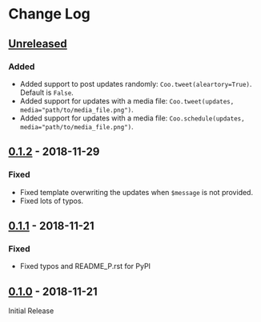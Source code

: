 # Change Log

## [Unreleased]

### Added

- Added support to post updates randomly: `Coo.tweet(aleartory=True)`. Default is `False`.
- Added support for updates with a media file: `Coo.tweet(updates, media="path/to/media_file.png")`.
- Added support for updates with a media file: `Coo.schedule(updates, media="path/to/media_file.png")`.

## [0.1.2] - 2018-11-29

### Fixed

- Fixed template overwriting the updates when `$message` is not provided.
- Fixed lots of typos.

## [0.1.1] - 2018-11-21

### Fixed

- Fixed typos and README_P.rst for PyPI

## [0.1.0] - 2018-11-21

Initial Release

[Unreleased]: https://github.com/wilfredinni/coo/tree/master
[0.1.2]: https://github.com/wilfredinni/coo/releases/tag/0.1.2
[0.1.1]: https://github.com/wilfredinni/coo/releases/tag/0.1.1
[0.1.0]: https://github.com/wilfredinni/coo/releases/tag/0.1.0